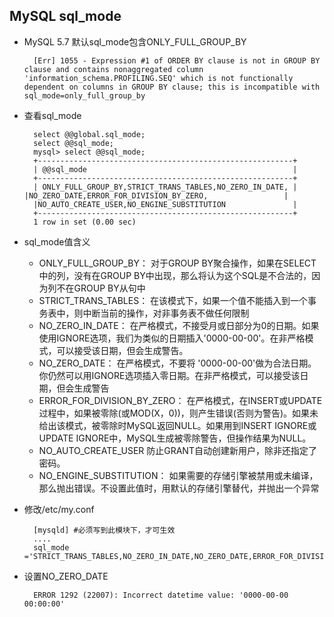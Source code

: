 ## MySQL sql_mode
- MySQL 5.7 默认sql_mode包含ONLY_FULL_GROUP_BY

		[Err] 1055 - Expression #1 of ORDER BY clause is not in GROUP BY clause and contains nonaggregated column 'information_schema.PROFILING.SEQ' which is not functionally dependent on columns in GROUP BY clause; this is incompatible with sql_mode=only_full_group_by
- 查看sql_mode

		select @@global.sql_mode; 
        select @@sql_mode;
        mysql> select @@sql_mode;
        +---------------------------------------------------------+
        | @@sql_mode                                              |
        +---------------------------------------------------------+
        | ONLY_FULL_GROUP_BY,STRICT_TRANS_TABLES,NO_ZERO_IN_DATE, |
  	  |NO_ZERO_DATE,ERROR_FOR_DIVISION_BY_ZERO,                 |
        |NO_AUTO_CREATE_USER,NO_ENGINE_SUBSTITUTION               |
        +---------------------------------------------------------+
        1 row in set (0.00 sec)
- sql_mode值含义
	- ONLY_FULL_GROUP_BY：
	对于GROUP BY聚合操作，如果在SELECT中的列，没有在GROUP BY中出现，那么将认为这个SQL是不合法的，因为列不在GROUP BY从句中
	- STRICT_TRANS_TABLES：
	在该模式下，如果一个值不能插入到一个事务表中，则中断当前的操作，对非事务表不做任何限制
	- NO_ZERO_IN_DATE：
	在严格模式，不接受月或日部分为0的日期。如果使用IGNORE选项，我们为类似的日期插入'0000-00-00'。在非严格模式，可以接受该日期，但会生成警告。
	- NO_ZERO_DATE：
	在严格模式，不要将 '0000-00-00'做为合法日期。你仍然可以用IGNORE选项插入零日期。在非严格模式，可以接受该日期，但会生成警告
	- ERROR_FOR_DIVISION_BY_ZERO：
	在严格模式，在INSERT或UPDATE过程中，如果被零除(或MOD(X，0))，则产生错误(否则为警告)。如果未给出该模式，被零除时MySQL返回NULL。如果用到INSERT IGNORE或UPDATE IGNORE中，MySQL生成被零除警告，但操作结果为NULL。
	- NO_AUTO_CREATE_USER
	防止GRANT自动创建新用户，除非还指定了密码。
	- NO_ENGINE_SUBSTITUTION：
	如果需要的存储引擎被禁用或未编译，那么抛出错误。不设置此值时，用默认的存储引擎替代，并抛出一个异常
- 修改/etc/my.conf
	
		[mysqld] #必须写到此模块下，才可生效
		....
		sql_mode ='STRICT_TRANS_TABLES,NO_ZERO_IN_DATE,NO_ZERO_DATE,ERROR_FOR_DIVISION_BY_ZERO,NO_AUTO_CREATE_USER,NO_ENGINE_SUBSTITUTION';
- 设置NO_ZERO_DATE

        ERROR 1292 (22007): Incorrect datetime value: '0000-00-00 00:00:00'